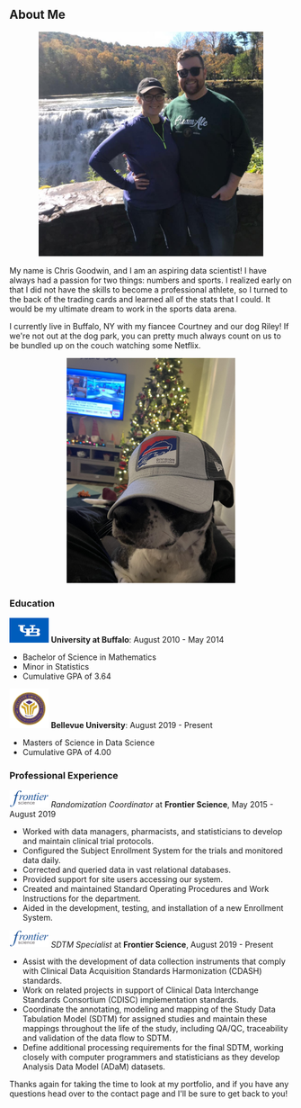 ## About Me

<p align="center">
<img src="profpic.jpg" alt="At our favorite spot, Letchworth State Park!" width="400">
</p>

My name is Chris Goodwin, and I am an aspiring data scientist! I have always had a passion for two things: numbers and sports. I realized early on that I did not have the skills to become a professional athlete, so I turned to the back of the trading cards and learned all of the stats that I could. It would be my ultimate dream to work in the sports data arena.

I currently live in Buffalo, NY with my fiancee Courtney and our dog Riley! If we're not out at the dog park, you can pretty much always count on us to be bundled up on the couch watching some Netflix.

<p align="center">
<img src="riley.jpg" alt="Riley enjoying the Bills playoff run" class = "center" width="300">
</p>

### Education
<img src="ub.jpg" width="70"> **University at Buffalo**: August 2010 - May 2014 
  - Bachelor of Science in Mathematics
  - Minor in Statistics
  - Cumulative GPA of 3.64
  
<img src="bellevue.jpg" width="70"> **Bellevue University**: August 2019 - Present 
  - Masters of Science in Data Science
  - Cumulative GPA of 4.00

### Professional Experience

<img src="frontier2.png" width="70"> *Randomization Coordinator* at **Frontier Science**, May 2015 - August 2019 
  - Worked with data managers, pharmacists, and statisticians to develop and maintain clinical trial protocols. 
  - Configured the Subject Enrollment System for the trials and monitored data daily. 
  - Corrected and queried data in vast relational databases. 
  - Provided support for site users accessing our system.  
  - Created and maintained Standard Operating Procedures and Work Instructions for the department.  
  - Aided in the development, testing, and installation of a new Enrollment System.     

<img src="frontier2.png" width="70"> *SDTM Specialist* at **Frontier Science**, August 2019 - Present 
  - Assist with the development of data collection instruments that comply with Clinical Data Acquisition Standards Harmonization (CDASH) standards.
  - Work on related projects in support of Clinical Data Interchange Standards Consortium (CDISC) implementation standards.  
  - Coordinate the annotating, modeling and mapping of the Study Data Tabulation Model (SDTM) for assigned studies and maintain these mappings throughout the life of the study, including QA/QC, traceability and validation of the data flow to SDTM. 
  - Define additional processing requirements for the final SDTM, working closely with computer programmers and statisticians as they develop Analysis Data Model (ADaM) datasets.

Thanks again for taking the time to look at my portfolio, and if you have any questions head over to the contact page and I'll be sure to get back to you!



